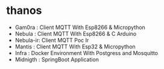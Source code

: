 # thanos

* Gam0ra : Client MQTT With Esp8266 & Micropython
* Nebula : Client MQTT With Esp8266 & C Arduino
* Nebula-ir: Client MQTT Poc Ir
* Mantis : Client MQTT With Esp32 & Micropython
* Infra : Docker Environment With Postgress and Mosquitto
* Midnigth : SpringBoot Application
  